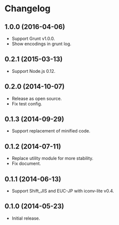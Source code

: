 # Changelog

## 1.0.0 (2016-04-06)
- Support Grunt v1.0.0.
- Show encodings in grunt log.

## 0.2.1 (2015-03-13)
- Support Node.js 0.12.

## 0.2.0 (2014-10-07)
- Release as open source.
- Fix test config.

## 0.1.3 (2014-09-29)
- Support replacement of minified code.

## 0.1.2 (2014-07-11)
- Replace utility module for more stability.
- Fix document.

## 0.1.1 (2014-06-13)
- Support Shift_JIS and EUC-JP with iconv-lite v0.4.

## 0.1.0 (2014-05-23)
- Initial release.
